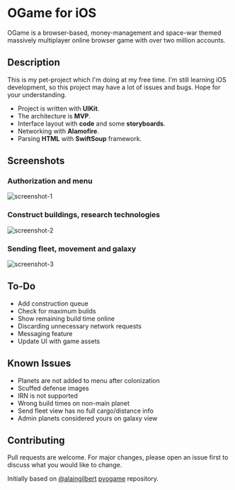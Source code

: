 # OGame for iOS

OGame is a browser-based, money-management and space-war themed massively multiplayer online browser game with over two million accounts.

## Description

This is my pet-project which I'm doing at my free time. I'm still learning iOS development, so this project may have a lot of issues and bugs. Hope for your understanding.
- Project is written with **UIKit**.
- The architecture is **MVP**.
- Interface layout with **code** and some **storyboards**.
- Networking with **Alamofire**.
- Parsing **HTML** with **SwiftSoup** framework.

## Screenshots
### Authorization and menu
![screenshot-1](https://i.imgur.com/HLMXwv4.png)
### Construct buildings, research technologies
![screenshot-2](https://i.imgur.com/5OUxZYb.png)
### Sending fleet, movement and galaxy
![screenshot-3](https://i.imgur.com/AzvEGqP.png)

## To-Do
- Add construction queue
- Check for maximum builds
- Show remaining build time online
- Discarding unnecessary network requests
- Messaging feature
- Update UI with game assets

## Known Issues
- Planets are not added to menu after colonization
- Scuffed defense images
- IRN is not supported
- Wrong build times on non-main planet
- Send fleet view has no full cargo/distance info
- Admin planets considered yours on galaxy view

## Contributing
Pull requests are welcome. For major changes, please open an issue first to discuss what you would like to change.

Initially based on [@alaingilbert](https://github.com/alaingilbert/) [pyogame](https://github.com/alaingilbert/pyogame/) repository.
